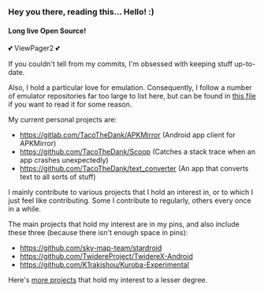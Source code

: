 ### Hey you there, reading this... Hello! :)

#### Long live Open Source!

<!--
**TacoTheDank/TacoTheDank** is a ✨ _special_ ✨ repository because its `README.md` (this file) appears on your GitHub profile.

Here are some ideas to get you started:

- 🔭 I’m currently working on ...
- 🌱 I’m currently learning ...
- 👯 I’m looking to collaborate on ...
- 🤔 I’m looking for help with ...
- 💬 Ask me about ...
- 📫 How to reach me: ...
- 😄 Pronouns: ...
- ⚡ Fun fact: ...
-->

💕 ViewPager2 💕

If you couldn't tell from my commits, I'm obsessed with keeping stuff up-to-date.

Also, I hold a particular love for emulation. Consequently, I follow a number of emulator repositories far too large to list here, but can be found in [this file](https://github.com/TacoTheDank/TacoTheDank/blob/main/README-CONTINUED.md) if you want to read it for some reason.

My current personal projects are:
- https://gitlab.com/TacoTheDank/APKMirror (Android app client for APKMirror)
- https://github.com/TacoTheDank/Scoop (Catches a stack trace when an app crashes unexpectedly)
- https://github.com/TacoTheDank/text_converter (An app that converts text to all sorts of stuff)

I mainly contribute to various projects that I hold an interest in, or to which I just feel like contributing.
Some I contribute to regularly, others every once in a while.

The main projects that hold my interest are in my pins, and also include these three (because there isn't enough space in pins):
- https://github.com/sky-map-team/stardroid
- https://github.com/TwidereProject/TwidereX-Android
- https://github.com/K1rakishou/Kuroba-Experimental

Here's [more projects](https://github.com/TacoTheDank/TacoTheDank/blob/main/README-CONTINUED.md) that hold my interest to a lesser degree.
